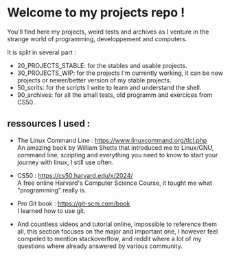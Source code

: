 # Welcome to my projects repo !

You'll find here my projects, weird tests and archives as I venture in the strange world of programming, developpement and computers.


It is split in several part : 
- 20_PROJECTS_STABLE: for the stables and usable projects.
- 30_PROJECTS_WIP: for the projects I'm currently working, it can be new projects or newer/better version of my stable projects.
- 50_scrits: for the scripts I write to learn and understand the shell.
- 90_archives: for all the small tests, old programm and exercices from CS50.  
  
  
  
  
## ressources I used :

- The Linux Command Line : https://www.linuxcommand.org/tlcl.php  
    An amazing book by William Shotts that introduced me to Linux/GNU, command line, scripting and everything you need to know to start your journey with linux, I still use often.

- CS50 : https://cs50.harvard.edu/x/2024/  
    A free online Harvard's Computer Science Course, it tought me what "programming" really is.
    
- Pro Git book : https://git-scm.com/book  
    I learned how to use git.
    
- And countless videos and tutorial online, impossible to reference them all, this section focuses on the major and important one, I however feel compeled to mention stackoverflow, and reddit where a lot of my questions where already answered by various community. 


